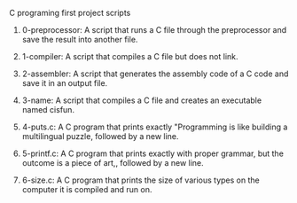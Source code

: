 C programing first project scripts

1. 0-preprocessor: A script that runs a C file through the preprocessor and save the result into another file.

2. 1-compiler: A script that compiles a C file but does not link.

3. 2-assembler: A  script that generates the assembly code of a C code and save it in an output file.

4. 3-name: A script that compiles a C file and creates an executable named cisfun.

5. 4-puts.c: A C program that prints exactly "Programming is like building a multilingual puzzle, followed by a new line.

6. 5-printf.c: A  C program that prints exactly with proper grammar, but the outcome is a piece of art,, followed by a new line.

7. 6-size.c: A C program that prints the size of various types on the computer it is compiled and run on.
